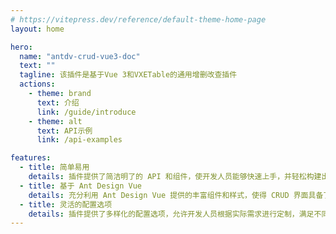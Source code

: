 ```yaml
---
# https://vitepress.dev/reference/default-theme-home-page
layout: home

hero:
  name: "antdv-crud-vue3-doc"
  text: ""
  tagline: 该插件是基于Vue 3和VXETable的通用增删改查插件
  actions:
    - theme: brand
      text: 介绍
      link: /guide/introduce
    - theme: alt
      text: API示例
      link: /api-examples

features:
  - title: 简单易用
    details: 插件提供了简洁明了的 API 和组件，使开发人员能够快速上手，并轻松构建出美观实用的 CRUD 界面。
  - title: 基于 Ant Design Vue
    details: 充分利用 Ant Design Vue 提供的丰富组件和样式，使得 CRUD 界面具备了统一的视觉风格和良好的用户体验。
  - title: 灵活的配置选项
    details: 插件提供了多样化的配置选项，允许开发人员根据实际需求进行定制，满足不同项目的需求。
---
```


